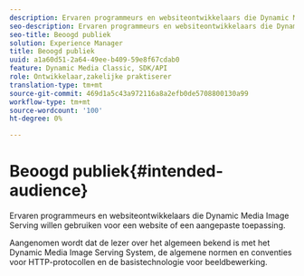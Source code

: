```yaml
---
description: Ervaren programmeurs en websiteontwikkelaars die Dynamic Media Image Serving willen gebruiken voor een website of een aangepaste toepassing.
seo-description: Ervaren programmeurs en websiteontwikkelaars die Dynamic Media Image Serving willen gebruiken voor een website of een aangepaste toepassing.
seo-title: Beoogd publiek
solution: Experience Manager
title: Beoogd publiek
uuid: a1a60d51-2a64-49ee-b409-59e8f67cdab0
feature: Dynamic Media Classic, SDK/API
role: Ontwikkelaar,zakelijke praktiserer
translation-type: tm+mt
source-git-commit: 469d1a5c43a972116a8a2efb0de5708800130a99
workflow-type: tm+mt
source-wordcount: '100'
ht-degree: 0%

---
```



# Beoogd publiek{#intended-audience}

Ervaren programmeurs en websiteontwikkelaars die Dynamic Media Image Serving willen gebruiken voor een website of een aangepaste toepassing.

Aangenomen wordt dat de lezer over het algemeen bekend is met het Dynamic Media Image Serving System, de algemene normen en conventies voor HTTP-protocollen en de basistechnologie voor beeldbewerking.
